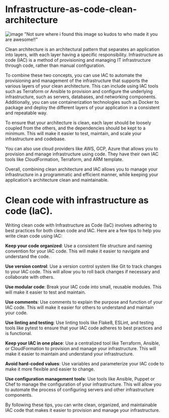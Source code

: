 # Infrastructure-as-code-clean-architecture
![image](https://user-images.githubusercontent.com/38886930/213609353-60712d8f-9bf1-49e1-92ea-39fee1b78490.png)
"Not sure where i found this image so kudos to who made it you are awesome!!"


Clean architecture is an architectural pattern that separates an application into layers, with each layer having a specific responsibility. Infrastructure as code (IAC) is a method of provisioning and managing IT infrastructure through code, rather than manual configuration.

To combine these two concepts, you can use IAC to automate the provisioning and management of the infrastructure that supports the various layers of your clean architecture. This can include using IAC tools such as Terraform or Ansible to provision and configure the underlying infrastructure, such as servers, databases, and networking components. Additionally, you can use containerization technologies such as Docker to package and deploy the different layers of your application in a consistent and repeatable way.

To ensure that your architecture is clean, each layer should be loosely coupled from the others, and the dependencies should be kept to a minimum. This will make it easier to test, maintain, and scale your infrastructure and codebase.

You can also use cloud providers like AWS, GCP, Azure that allows you to provision and manage infrastructure using code. They have their own IAC tools like CloudFormation, Terraform, and ARM template.

Overall, combining clean architecture and IAC allows you to manage your infrastructure in a programmatic and efficient manner, while keeping your application's architecture clean and maintainable.

# Clean code with infrastructure as code (IaC). 

Writing clean code with Infrastructure as Code (IaC) involves adhering to best practices for both clean code and IAC. Here are a few tips to help you write clean code using IAC:

**Keep your code organized**: Use a consistent file structure and naming convention for your IAC code. This will make it easier to navigate and understand the code.

**Use version control**: Use a version control system like Git to track changes to your IAC code. This will allow you to roll back changes if necessary and collaborate with others.

**Use modular code**: Break your IAC code into small, reusable modules. This will make it easier to test and maintain.

**Use comments**: Use comments to explain the purpose and function of your IAC code. This will make it easier for others to understand and maintain your code.

**Use linting and testing**: Use linting tools like Flake8, ESLint, and testing tools like pytest to ensure that your IAC code adheres to best practices and is functional.

**Keep your IAC in one place**: Use a centralized tool like Terraform, Ansible, or CloudFormation to provision and manage your infrastructure. This will make it easier to maintain and understand your infrastructure.

**Avoid hard-coded values**: Use variables and parameterize your IAC code to make it more flexible and easier to change.

**Use configuration management tools**: Use tools like Ansible, Puppet or Chef to manage the configuration of your infrastructure. This will allow you to automate the process of configuring servers and other infrastructure components.

By following these tips, you can write clean, organized, and maintainable IAC code that makes it easier to provision and manage your infrastructure.
